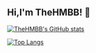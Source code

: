 ## Hi,I'm TheHMBB! 👋

[![TheHMBB's GitHub stats](https://github-readme-stats.vercel.app/api?username=TheHMBB&show_icons=true&theme=dark)]()

[![Top Langs](https://github-readme-stats.vercel.app/api/top-langs/?username=TheHMBB)]()
